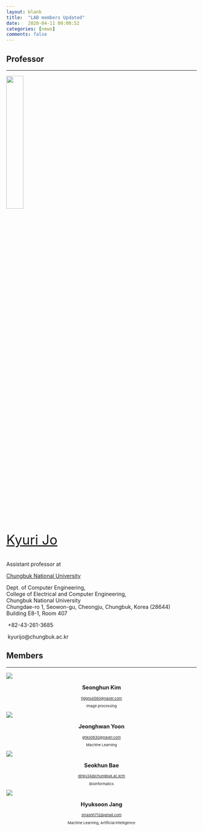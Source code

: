 ```yaml
---
layout: blank
title:  "LAB members Updated"
date:   2020-04-11 09:00:52
categories: [news]
comments: false
---
```


## Professor

***
<div class="prof-container">
	<div class="profile">
	<a href="https://kyurijo.github.io/" target="_blank">
	<img src="https://kyurijo.github.io/images/KyuriJo_round.png" width=30% height=30%>
	</a>
	</div>
	<div>
	<p style="font-size: 35px;"><a href="https://kyurijo.github.io/" target="_blank">Kyuri Jo</a></p>
            <p>Assistant professor at</p>
            <p><a href="http://computer.chungbuk.ac.kr" target="_blank">Chungbuk National University</a></p>
            <p>Dept. of Computer Engineering,<br>
               College of Electrical and Computer Engineering,<br>
               Chungbuk National University<br>
               Chungdae-ro 1, Seowon-gu, Cheongju, Chungbuk, Korea (28644)<br>
               Building E8-1, Room 407</p>
            <p><i class="fa fa-phone"></i>&nbsp;+82-43-261-3685</p>
            <p><i class="fa fa-envelope"></i>&nbsp;kyurijo@chungbuk.ac.kr</p>
	</div>
</div>

## Members

***
<div class="mem-container">
 <div>
<img src="https://github.com/BML-cbnu/BML-cbnu.github.io/raw/master/img/sh1.jpg">
 <p style="font-size: 1.5vw; text-align: center;"><strong>Seonghun Kim</strong></p>
<p style="font-size: 1.0vw; text-align: center;"><i class="fa fa-envelope"></i><a href="mailto:tjdgns4560@naver.com"> tjdgns4560@naver.com</a></p>
<p style="font-size: 1.0vw; text-align: center;">Image processing</p>
</div>
<div>
<img src="https://github.com/BML-cbnu/BML-cbnu.github.io/raw/master/img/jh.jpg">
 <p style="font-size: 1.5vw; text-align: center;"><strong>Jeonghwan Yoon</strong></p>
<p style="font-size: 1.0vw; text-align: center;"><i class="fa fa-envelope"></i><a href="mailto:ghks0630@naver.com"> ghks0630@naver.com</a></p>
<p style="font-size: 1.0vw; text-align: center;">Machine Learning</p>
</div>
 <div>
<img src="https://github.com/BML-cbnu/BML-cbnu.github.io/raw/master/img/sh.jpg">
	 <p style="font-size: 1.5vw; text-align: center;"><strong>Seokhun Bae</strong></p>
<p style="font-size: 1.0vw; text-align: center;"><i class="fa fa-envelope"></i><a href="mailto:dinky24@chungbuk.ac.kr"> dinky24@chungbuk.ac.krm</a></p>
<p style="font-size: 1.0vw; text-align: center;">Bioinformatics</p>
</div>
 <div>
<img src="https://github.com/BML-cbnu/BML-cbnu.github.io/raw/master/img/hs.jpg">
 <p style="font-size: 1.5vw; text-align: center;"><strong>Hyuksoon Jang</strong></p>
<p style="font-size: 1.0vw; text-align: center;"><i class="fa fa-envelope"></i><a href="mailto:smashh712@gmail.com"> smashh712@gmail.com</a></p>
<p style="font-size: 1.0vw; text-align: center;">Machine Learning, Artificial Intelligence</p>
</div>
